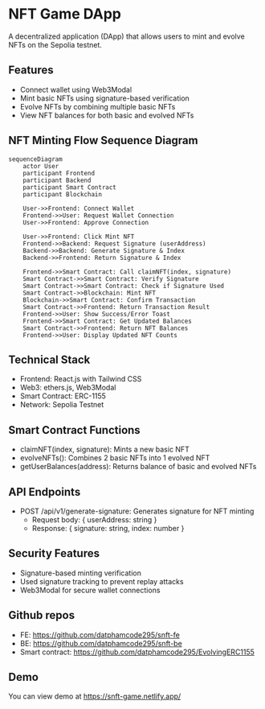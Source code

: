 # NFT Game DApp

A decentralized application (DApp) that allows users to mint and evolve NFTs on the Sepolia testnet.

## Features
- Connect wallet using Web3Modal
- Mint basic NFTs using signature-based verification
- Evolve NFTs by combining multiple basic NFTs
- View NFT balances for both basic and evolved NFTs

## NFT Minting Flow Sequence Diagram
```mermaid
sequenceDiagram
    actor User
    participant Frontend
    participant Backend
    participant Smart Contract
    participant Blockchain
    
    User->>Frontend: Connect Wallet
    Frontend->>User: Request Wallet Connection
    User->>Frontend: Approve Connection
    
    User->>Frontend: Click Mint NFT
    Frontend->>Backend: Request Signature (userAddress)
    Backend->>Backend: Generate Signature & Index
    Backend->>Frontend: Return Signature & Index
    
    Frontend->>Smart Contract: Call claimNFT(index, signature)
    Smart Contract->>Smart Contract: Verify Signature
    Smart Contract->>Smart Contract: Check if Signature Used
    Smart Contract->>Blockchain: Mint NFT
    Blockchain->>Smart Contract: Confirm Transaction
    Smart Contract->>Frontend: Return Transaction Result
    Frontend->>User: Show Success/Error Toast
    Frontend->>Smart Contract: Get Updated Balances
    Smart Contract->>Frontend: Return NFT Balances
    Frontend->>User: Display Updated NFT Counts
```

## Technical Stack
- Frontend: React.js with Tailwind CSS
- Web3: ethers.js, Web3Modal
- Smart Contract: ERC-1155
- Network: Sepolia Testnet

## Smart Contract Functions
- claimNFT(index, signature): Mints a new basic NFT
- evolveNFTs(): Combines 2 basic NFTs into 1 evolved NFT
- getUserBalances(address): Returns balance of basic and evolved NFTs
 
## API Endpoints
- POST /api/v1/generate-signature: Generates signature for NFT minting
    - Request body: { userAddress: string }
    - Response: { signature: string, index: number }

## Security Features
- Signature-based minting verification
- Used signature tracking to prevent replay attacks
- Web3Modal for secure wallet connections

## Github repos
- FE: https://github.com/datphamcode295/snft-fe
- BE: https://github.com/datphamcode295/snft-be
- Smart contract: https://github.com/datphamcode295/EvolvingERC1155

## Demo
You can view demo at https://snft-game.netlify.app/
